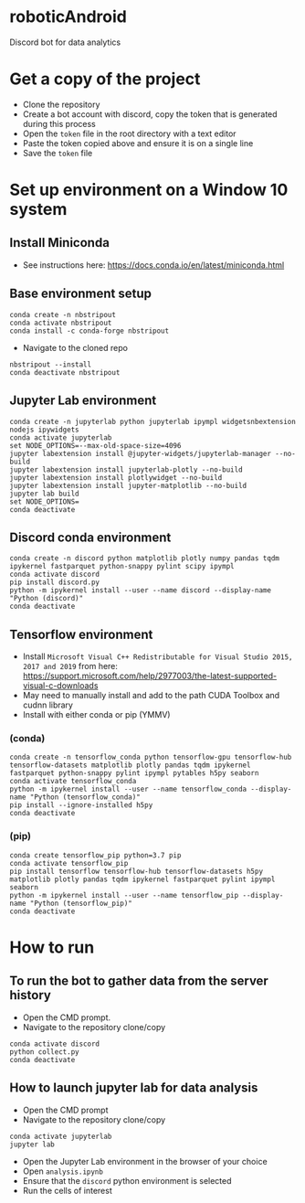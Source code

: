 # roboticAndroid
Discord bot for data analytics

# Get a copy of the project
* Clone the repository
* Create a bot account with discord, copy the token that is generated during this process
* Open the `token` file in the root directory with a text editor
* Paste the token copied above and ensure it is on a single line
* Save the `token` file

# Set up environment on a Window 10 system
## Install Miniconda
* See instructions here: https://docs.conda.io/en/latest/miniconda.html
## Base environment setup
```
conda create -n nbstripout
conda activate nbstripout
conda install -c conda-forge nbstripout
```
* Navigate to the cloned repo
```
nbstripout --install
conda deactivate nbstripout
```
## Jupyter Lab environment
```
conda create -n jupyterlab python jupyterlab ipympl widgetsnbextension nodejs ipywidgets
conda activate jupyterlab
set NODE_OPTIONS=--max-old-space-size=4096
jupyter labextension install @jupyter-widgets/jupyterlab-manager --no-build
jupyter labextension install jupyterlab-plotly --no-build
jupyter labextension install plotlywidget --no-build
jupyter labextension install jupyter-matplotlib --no-build
jupyter lab build
set NODE_OPTIONS=
conda deactivate
```
## Discord conda environment
```
conda create -n discord python matplotlib plotly numpy pandas tqdm ipykernel fastparquet python-snappy pylint scipy ipympl
conda activate discord
pip install discord.py
python -m ipykernel install --user --name discord --display-name "Python (discord)"
conda deactivate
```
## Tensorflow environment
* Install `Microsoft Visual C++ Redistributable for Visual Studio 2015, 2017 and 2019` from here: https://support.microsoft.com/help/2977003/the-latest-supported-visual-c-downloads
* May need to manually install and add to the path CUDA Toolbox and cudnn library
* Install with either conda or pip (YMMV)
### (conda)
```
conda create -n tensorflow_conda python tensorflow-gpu tensorflow-hub tensorflow-datasets matplotlib plotly pandas tqdm ipykernel fastparquet python-snappy pylint ipympl pytables h5py seaborn
conda activate tensorflow_conda
python -m ipykernel install --user --name tensorflow_conda --display-name "Python (tensorflow_conda)"
pip install --ignore-installed h5py
conda deactivate
```
### (pip)
```
conda create tensorflow_pip python=3.7 pip
conda activate tensorflow_pip
pip install tensorflow tensorflow-hub tensorflow-datasets h5py matplotlib plotly pandas tqdm ipykernel fastparquet pylint ipympl seaborn
python -m ipykernel install --user --name tensorflow_pip --display-name "Python (tensorflow_pip)"
conda deactivate
```
# How to run
## To run the bot to gather data from the server history
* Open the CMD prompt.
* Navigate to the repository clone/copy
```
conda activate discord
python collect.py
conda deactivate
```
## How to launch jupyter lab for data analysis
* Open the CMD prompt
* Navigate to the repository clone/copy
```
conda activate jupyterlab
jupyter lab
```
* Open the Jupyter Lab environment in the browser of your choice
* Open `analysis.ipynb`
* Ensure that the `discord` python environment is selected
* Run the cells of interest
